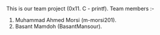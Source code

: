 This is our team project (0x11. C - printf).
Team members :-
1. Muhammad Ahmed Morsi (m-morsi201).
2. Basant Mamdoh (BasantMansour).
